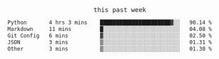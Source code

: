

<p align="center"><samp>this past week</samp></p>
<!--START_SECTION:waka-->

```txt
Python       4 hrs 3 mins    ██████████████████████▓░░   90.14 %
Markdown     11 mins         █░░░░░░░░░░░░░░░░░░░░░░░░   04.08 %
Git Config   6 mins          ▓░░░░░░░░░░░░░░░░░░░░░░░░   02.50 %
JSON         3 mins          ▒░░░░░░░░░░░░░░░░░░░░░░░░   01.31 %
Other        3 mins          ▒░░░░░░░░░░░░░░░░░░░░░░░░   01.30 %
```

<!--END_SECTION:waka-->


